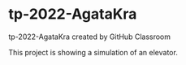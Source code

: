 # tp-2022-AgataKra
tp-2022-AgataKra created by GitHub Classroom

This project is showing a simulation of an elevator.
